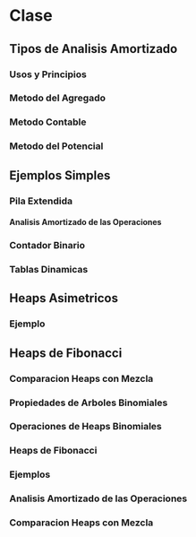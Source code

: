 # Clase

## Tipos de Analisis Amortizado

### Usos y Principios

### Metodo del Agregado

### Metodo Contable

### Metodo del Potencial

## Ejemplos Simples

### Pila Extendida

#### Analisis Amortizado de las Operaciones

### Contador Binario

### Tablas Dinamicas

## Heaps Asimetricos

### Ejemplo

## Heaps de Fibonacci

### Comparacion Heaps con Mezcla

### Propiedades de Arboles Binomiales

### Operaciones de Heaps Binomiales

### Heaps de Fibonacci

### Ejemplos

### Analisis Amortizado de las Operaciones

### Comparacion Heaps con Mezcla

